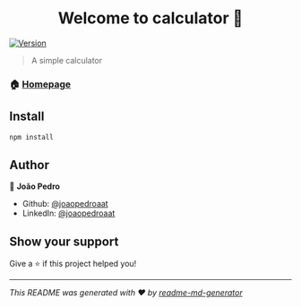 <h1 align="center">Welcome to calculator 👋</h1>
<p>
  <a href="https://www.npmjs.com/package/calculator" target="_blank">
    <img alt="Version" src="https://img.shields.io/npm/v/calculator.svg">
  </a>
</p>

> A simple calculator

### 🏠 [Homepage](https://joaopedroaat.github.io/calculator/)

## Install

```sh
npm install
```

## Author

👤 **João Pedro**

* Github: [@joaopedroaat](https://github.com/joaopedroaat)
* LinkedIn: [@joaopedroaat](https://linkedin.com/in/joaopedroaat)

## Show your support

Give a ⭐️ if this project helped you!

***
_This README was generated with ❤️ by [readme-md-generator](https://github.com/kefranabg/readme-md-generator)_
